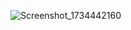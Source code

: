 ![Screenshot_1734442160](https://github.com/user-attachments/assets/4f119fb2-7ae6-4159-a4fd-2e563594271b)
